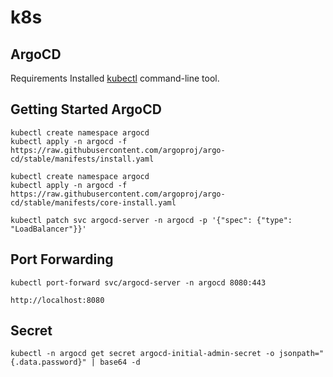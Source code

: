 # k8s

## ArgoCD

Requirements
Installed [kubectl](https://kubernetes.io/docs/tasks/tools/) command-line tool.


## Getting Started ArgoCD

```
kubectl create namespace argocd
kubectl apply -n argocd -f https://raw.githubusercontent.com/argoproj/argo-cd/stable/manifests/install.yaml
```

```
kubectl create namespace argocd
kubectl apply -n argocd -f https://raw.githubusercontent.com/argoproj/argo-cd/stable/manifests/core-install.yaml
```

```
kubectl patch svc argocd-server -n argocd -p '{"spec": {"type": "LoadBalancer"}}'
```
## Port Forwarding

```
kubectl port-forward svc/argocd-server -n argocd 8080:443
```
```
http://localhost:8080

```

## Secret

```
kubectl -n argocd get secret argocd-initial-admin-secret -o jsonpath="{.data.password}" | base64 -d
```
